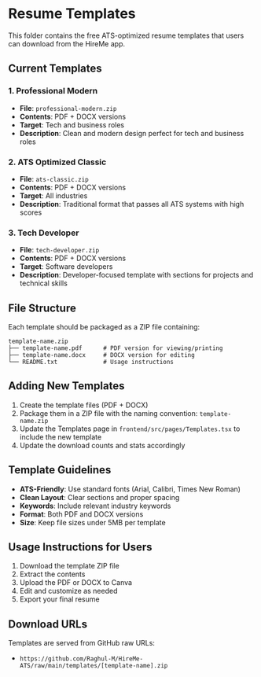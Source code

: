 # Resume Templates

This folder contains the free ATS-optimized resume templates that users can download from the HireMe app.

## Current Templates

### 1. Professional Modern
- **File**: `professional-modern.zip`
- **Contents**: PDF + DOCX versions
- **Target**: Tech and business roles
- **Description**: Clean and modern design perfect for tech and business roles

### 2. ATS Optimized Classic  
- **File**: `ats-classic.zip`
- **Contents**: PDF + DOCX versions
- **Target**: All industries
- **Description**: Traditional format that passes all ATS systems with high scores

### 3. Tech Developer
- **File**: `tech-developer.zip` 
- **Contents**: PDF + DOCX versions
- **Target**: Software developers
- **Description**: Developer-focused template with sections for projects and technical skills

## File Structure

Each template should be packaged as a ZIP file containing:
```
template-name.zip
├── template-name.pdf      # PDF version for viewing/printing
├── template-name.docx     # DOCX version for editing
└── README.txt             # Usage instructions
```

## Adding New Templates

1. Create the template files (PDF + DOCX)
2. Package them in a ZIP file with the naming convention: `template-name.zip`
3. Update the Templates page in `frontend/src/pages/Templates.tsx` to include the new template
4. Update the download counts and stats accordingly

## Template Guidelines

- **ATS-Friendly**: Use standard fonts (Arial, Calibri, Times New Roman)
- **Clean Layout**: Clear sections and proper spacing
- **Keywords**: Include relevant industry keywords
- **Format**: Both PDF and DOCX versions
- **Size**: Keep file sizes under 5MB per template

## Usage Instructions for Users

1. Download the template ZIP file
2. Extract the contents
3. Upload the PDF or DOCX to Canva
4. Edit and customize as needed
5. Export your final resume

## Download URLs

Templates are served from GitHub raw URLs:
- `https://github.com/Raghul-M/HireMe-ATS/raw/main/templates/[template-name].zip` 